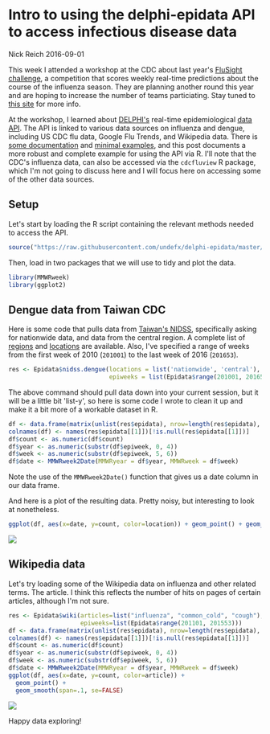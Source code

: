 Intro to using the delphi-epidata API to access infectious disease data
================
Nick Reich
2016-09-01

This week I attended a workshop at the CDC about last year's [FluSight challenge](https://predict.phiresearchlab.org/flu/index.html), a competition that scores weekly real-time predictions about the course of the influenza season. They are planning another round this year and are hoping to increase the number of teams particiating. Stay tuned to [this site](https://predict.phiresearchlab.org/flu/index.html) for more info.

At the workshop, I learned about [DELPHI's](http://delphi.midas.cs.cmu.edu/) real-time epidemiological [data API](https://github.com/undefx/delphi-epidata). The API is linked to various data sources on influenza and dengue, including US CDC flu data, Google Flu Trends, and Wikipedia data. There is [some documentation](https://github.com/undefx/delphi-epidata#the-api) and [minimal examples](https://github.com/undefx/delphi-epidata#code-samples), and this post documents a more robust and complete example for using the API via R. I'll note that the CDC's influenza data, can also be accessed via the `cdcfluview` R package, which I'm not going to discuss here and I will focus here on accessing some of the other data sources.

Setup
-----

Let's start by loading the R script containing the relevant methods needed to access the API.

``` r
source("https://raw.githubusercontent.com/undefx/delphi-epidata/master/code/delphi_epidata.R")
```

Then, load in two packages that we will use to tidy and plot the data.

``` r
library(MMWRweek)
library(ggplot2)
```

Dengue data from Taiwan CDC
---------------------------

Here is some code that pulls data from [Taiwan's NIDSS](http://nidss.cdc.gov.tw/en/), specifically asking for nationwide data, and data from the central region. A complete list of [regions](https://github.com/undefx/delphi-epidata/blob/master/labels/nidss_regions.txt) and [locations](https://github.com/undefx/delphi-epidata/blob/master/labels/nidss_locations.txt) are available. Also, I've specified a range of weeks from the first week of 2010 (`201001`) to the last week of 2016 (`201653`).

``` r
res <- Epidata$nidss.dengue(locations = list('nationwide', 'central'), 
                            epiweeks = list(Epidata$range(201001, 201653)))
```

The above command should pull data down into your current session, but it will be a little bit 'list-y', so here is some code I wrote to clean it up and make it a bit more of a workable dataset in R.

``` r
df <- data.frame(matrix(unlist(res$epidata), nrow=length(res$epidata), byrow=T))
colnames(df) <- names(res$epidata[[1]])[!is.null(res$epidata[[1]])]
df$count <- as.numeric(df$count)
df$year <- as.numeric(substr(df$epiweek, 0, 4))
df$week <- as.numeric(substr(df$epiweek, 5, 6))
df$date <- MMWRweek2Date(MMWRyear = df$year, MMWRweek = df$week)
```

Note the use of the `MMWRweek2Date()` function that gives us a date column in our data frame.

And here is a plot of the resulting data. Pretty noisy, but interesting to look at nonetheless.

``` r
ggplot(df, aes(x=date, y=count, color=location)) + geom_point() + geom_smooth(se=FALSE)
```

![](epidata-api-sandbox_files/figure-markdown_github/plot-1.png)

Wikipedia data
--------------

Let's try loading some of the Wikipedia data on influenza and other related terms. The article. I think this reflects the number of hits on pages of certain articles, although I'm not sure.

``` r
res <- Epidata$wiki(articles=list("influenza", "common_cold", "cough"),
                    epiweeks=list(Epidata$range(201101, 201553)))
df <- data.frame(matrix(unlist(res$epidata), nrow=length(res$epidata), byrow=T))
colnames(df) <- names(res$epidata[[1]])[!is.null(res$epidata[[1]])]
df$count <- as.numeric(df$count)
df$year <- as.numeric(substr(df$epiweek, 0, 4))
df$week <- as.numeric(substr(df$epiweek, 5, 6))
df$date <- MMWRweek2Date(MMWRyear = df$year, MMWRweek = df$week)
ggplot(df, aes(x=date, y=count, color=article)) + 
  geom_point() + 
  geom_smooth(span=.1, se=FALSE)
```

![](epidata-api-sandbox_files/figure-markdown_github/unnamed-chunk-3-1.png)

Happy data exploring!

